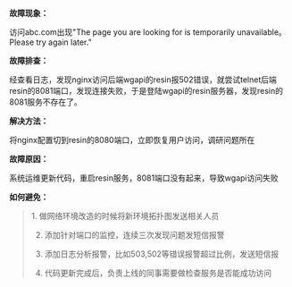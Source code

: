 <!--
author: vaster
date: 2015-01-02 23:22:27
title: 【故障处理】Web页面访问出错故障总结
tags: nginx,故障处理
category: Case案例
status: publish
summary: 故障现象：访问abc.com出现"The page you are looking for is temporarily unavailable。Please try again later."故障排查：经查看日志，发现nginx访问后端wgapi的resin报502错误，就尝试
-->

<strong>故障现象：</strong>

访问abc.com出现"The page you are looking for is temporarily unavailable。Please try again later."

<strong>故障排查：</strong>

经查看日志，发现nginx访问后端wgapi的resin报502错误，就尝试telnet后端resin的8081端口，发现连接失败，于是登陆wgapi的resin服务器，发现resin的8081服务不存在了。

<strong>解决方法：</strong>

将nginx配置切到resin的8080端口，立即恢复用户访问，调研问题所在

<strong>故障原因：</strong>

系统运维更新代码，重启resin服务，8081端口没有起来，导致wgapi访问失败

<strong>如何避免：</strong>
<blockquote>1. 做网络环境改造的时候将新环境拓扑图发送相关人员

2. 添加针对端口的监控，连续三次发现问题发短信报警

3. 添加日志分析报警，比如503,502等错误报警超过比例，发送短信报

4. 代码更新完成后，负责上线的同事需要做检查服务是否能成功访问</blockquote>